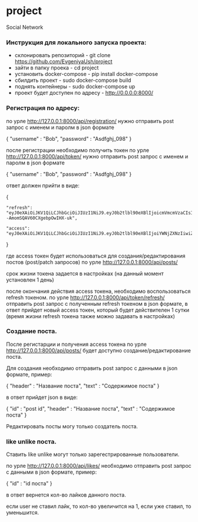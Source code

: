 # project
Social Network

### Инструкция для локального запуска проекта:

- склонировать репозиторий - git clone https://github.com/EvgeniyaUsh/project
- зайти в папку проека - cd project
- установить docker-compose - pip install docker-compose
- сбилдить проект - sudo docker-compose build
- поднять контейнеры - sudo docker-compose up
- проект будет доступен по адресу - http://0.0.0.0:8000/

### Регистрация по адресу:

по урле http://127.0.0.1:8000/api/registration/ нужно отправить post запрос с именем и паролм в json формате

{
"username" : "Bob",
"password" : "Asdfghj_098"
}

после регистрации необходимо получить токен по урле http://127.0.0.1:8000/api/token/ нужно отправить post запрос с именем и паролм в json формате

{
"username" : "Bob",
"password" : "Asdfghj_098"
}

ответ должен прийти в виде:

{

    "refresh": "eyJ0eXAiOiJKV1QiLCJhbGciOiJIUzI1NiJ9.eyJ0b2tlbl90eXBlIjoicmVmcmVzaCIsImV4cCI6MTY1NDI4ODEyOSwiaWF0IjoxNjU0MjAxNzI5LCJqdGkiOiI4ZmZjMjU5MDM3MTg0ZWU1OGViMTM3NGY0NTUwOTk5MiIsInVzZXJfaWQiOjV9.g1ITSjoTqq_lx6nQc--AmomSQAV60CXgebpOwIHX-uk",
    
    "access": "eyJ0eXAiOiJKV1QiLCJhbGciOiJIUzI1NiJ9.eyJ0b2tlbl90eXBlIjoiYWNjZXNzIiwiZXhwIjoxNjU0Mjg4MTI5LCJpYXQiOjE2NTQyMDE3MjksImp0aSI6IjczOTRkNzVlZjZmOTRiYjhiMjU2OWU1ZTk2NzQyNDk1IiwidXNlcl9pZCI6NX0.wyDh4bylcOSCCu3rk5SwuTLknoZTvsbNclTPmC9miZw"
}

где access токен будет использоваться для создания/редактирования постов (post/patch запросов) по урле http://127.0.0.1:8000/api/posts/

срок жизни токена задается в настройках (на данный момент установлен 1 день)

после окончания действия access токена, необходимо воспользоваться refresh токеном.
по урле http://127.0.0.1:8000/api/token/refresh/ отправить post запрос с полученным refresh токеном в json формате, в ответ прийдет новый access токен, который будет действителен 1 сутки (время жизни refresh токена также можно задавать в настройках)

### Создание поста.

После регистарции и получения access токена по урле http://127.0.0.1:8000/api/posts/ будет доступно создание/редактирование поста.

Для создания необходимо отправить post запрос с данными в json формате, пример:

{
"header" : "Название поста",
"text" : "Содержимое поста"
}

в ответ прийдет json в виде:

{
"id" : "post id",
"header" : "Название поста",
"text" : "Содержимое поста"
}

Редактировать посты могу только создатель поста.

### like unlike поста.

Ставить like unlike могут только зарегестрированные пользователи.

по урле  http://127.0.0.1:8000/api/likes/ необходимо отправить post запрос с данными в json формате, пример:

{
"id" : "id поста"
}

в ответ вернется кол-во лайков данного поста.

если user не ставил лайк, то кол-во увеличится на 1, если уже ставил, то уменьшится.






